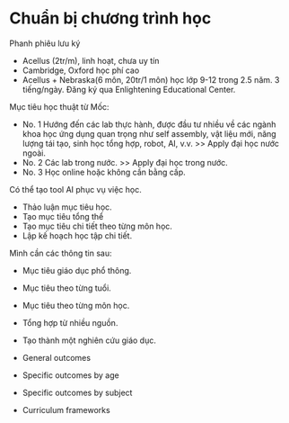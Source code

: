 # Chuẩn bị chương trình học

Phanh phiêu lưu ký

- Acellus (2tr/m), linh hoạt, chưa uy tín
- Cambridge, Oxford học phí cao
- Acellus + Nebraska(6 môn, 20tr/1 môn) học lớp 9-12 trong 2.5 năm. 3 tiếng/ngày. Đăng ký qua Enlightening Educational Center.

Mục tiêu học thuật từ Mốc:

- No. 1 Hướng đến các lab thực hành, được đầu tư nhiều về các ngành khoa học ứng dụng quan trọng như self assembly, vật liệu mới, năng lượng tái tạo, sinh học tổng hợp, robot, AI, v.v. >> Apply đại học nước ngoài.
- No. 2 Các lab trong nước. >> Apply đại học trong nước.
- No. 3 Học online hoặc không cần bằng cấp.

Có thể tạo tool AI phục vụ việc học.

- Thảo luận mục tiêu học.
- Tạo mục tiêu tổng thể
- Tạo mục tiêu chi tiết theo từng môn học.
- Lập kế hoạch học tập chi tiết.

Mình cần các thông tin sau:

- Mục tiêu giáo dục phổ thông.
- Mục tiêu theo từng tuổi.
- Mục tiêu theo từng môn học.
- Tổng hợp từ nhiều nguồn.
- Tạo thành một nghiên cứu giáo dục.

- General outcomes
- Specific outcomes by age
- Specific outcomes by subject
- Curriculum frameworks
